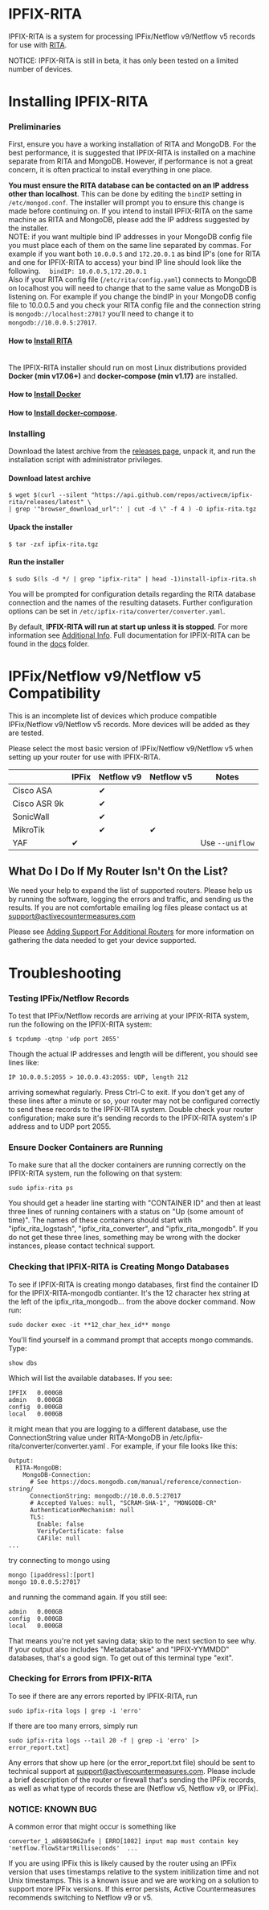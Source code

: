 # IPFIX-RITA

IPFIX-RITA is a system for processing IPFix/Netflow v9/Netflow v5 records for
use with [RITA](https://github.com/activecm/rita).


NOTICE: IPFIX-RITA is still in beta, it has only been tested on a limited
number of devices.

# Installing IPFIX-RITA

### Preliminaries

First, ensure you have a working installation of RITA and MongoDB. For the best
performance, it is suggested that IPFIX-RITA is installed on a machine separate
from RITA and MongoDB. However, if performance is not a great concern, it is
often practical to install everything in one place.

**You must ensure the RITA database can be contacted on an IP address other
than localhost**. This can be done by editing the `bindIP` setting in
`/etc/mongod.conf`. The installer will prompt you to ensure this change is made
before continuing on. If you intend to install IPFIX-RITA on the same machine 
as RITA and MongoDB, please add the IP address suggested by the installer.
\
NOTE: if you want multiple bind IP addresses in your MongoDB config file you
must place each of them on the same line separated by commas. For example if
you want both `10.0.0.5` and `172.20.0.1` as bind IP's (one for RITA and one
for IPFIX-RITA to access) your bind IP line should look like the following.
`  bindIP: 10.0.0.5,172.20.0.1`
\
Also if your RITA config file (`/etc/rita/config.yaml`) connects to MongoDB on
localhost you will need to change that to the same value as MongoDB is listening
on. For example if you change the bindIP in your MongoDB config file to 10.0.0.5
and you check your RITA config file and the connection string is 
`mongodb://localhost:27017` you'll need to change it to ` mongodb://10.0.0.5:27017`.

#### How to [Install RITA](https://github.com/activecm/rita#automatic-installation)

\
The IPFIX-RITA installer should run on most Linux distributions provided
**Docker (min v17.06+)** and **docker-compose (min v1.17)** are installed.
#### How to [Install Docker](https://docs.docker.com/install/)
#### How to [Install docker-compose](https://docs.docker.com/compose/install/).

### Installing

Download the latest archive from the [releases page](https://github.com/activecm/ipfix-rita/releases),
unpack it, and run the installation script with administrator privileges.

#### Download latest archive
```
$ wget $(curl --silent "https://api.github.com/repos/activecm/ipfix-rita/releases/latest" \
| grep '"browser_download_url":' | cut -d \" -f 4 ) -O ipfix-rita.tgz
```

#### Upack the installer
```
$ tar -zxf ipfix-rita.tgz
```

#### Run the installer
```
$ sudo $(ls -d */ | grep "ipfix-rita" | head -1)install-ipfix-rita.sh
```

You will be prompted for configuration details regarding the RITA database
connection and the names of the resulting datasets. Further configuration
options can be set in `/etc/ipfix-rita/converter/converter.yaml`.

By default, **IPFIX-RITA will run at start up unless it is stopped**. For more 
information see [Additional Info](docs/Additional%20Info.md). Full
documentation for IPFIX-RITA can be found in the [docs](docs/) folder.

# IPFix/Netflow v9/Netflow v5 Compatibility

This is an incomplete list of devices which produce compatible
IPFix/Netflow v9/Netflow v5 records. More devices will be added as they are
tested.

Please select the most basic version of IPFix/Netflow v9/Netflow v5 when
setting up your router for use with IPFIX-RITA.

|              | IPFix | Netflow v9 | Netflow v5 |       Notes      |
|--------------|-------|------------|------------|------------------|
|   Cisco ASA  |       |     ✔      |            |                  |
| Cisco ASR 9k |       |     ✔      |            |                  |
|   SonicWall  |       |     ✔      |            |                  |
|   MikroTik   |       |     ✔      |     ✔      |                  | 
|     YAF      |   ✔   |            |            | Use `--uniflow`  |

## What Do I Do If My Router Isn't On the List?

We need your help to expand the list of supported routers. Please help us by
running the software, logging the errors and traffic, and sending us the
results. If you are not comfortable emailing log files please contact us at
support@activecountermeasures.com

Please see [Adding Support For Additional Routers](docs/Router%20Support.md) for more
information on gathering the data needed to get your device supported.

# Troubleshooting
### Testing IPFix/Netflow Records
To test that IPFix/Netflow records are arriving at your IPFIX-RITA system, run
the following on the IPFIX-RITA system:
```
$ tcpdump -qtnp 'udp port 2055'
```
Though the actual IP addresses and length will be different, you should see
lines like:
```
IP 10.0.0.5:2055 > 10.0.0.43:2055: UDP, length 212
```
arriving somewhat regularly. Press Ctrl-C to exit. If you don't get any of
these lines after a minute or so, your router may not be configured correctly
to send these records to the IPFIX-RITA system. Double check your router
configuration; make sure it's sending records to the IPFIX-RITA system's IP
address and to UDP port 2055.

### Ensure Docker Containers are Running
To make sure that all the docker containers are running correctly on the
IPFIX-RITA system, run the following on that system:
```
sudo ipfix-rita ps
```
You should get a header line starting with "CONTAINER ID" and then at least
three lines of running containers with a status on "Up (some amount of time)".
The names of these containers should start with "ipfix_rita_logstash",
"ipfix_rita_converter", and "ipfix_rita_mongodb". If you do not get these three
lines, something may be wrong with the docker instances, please contact
technical support.

### Checking that IPFIX-RITA is Creating Mongo Databases
To see if IPFIX-RITA is creating mongo databases, first find the container ID
for the IPFIX-RITA-mongodb contianter. It's the 12 character hex string at the
left of the ipfix_rita_mongodb... from the above docker command. Now run:
```
sudo docker exec -it **12_char_hex_id** mongo
```
You'll find yourself in a command prompt that accepts mongo commands. Type:
```
show dbs
```
Which will list the available databases. If you see:
```
IPFIX   0.000GB
admin   0.000GB
config  0.000GB
local   0.000GB
```
it might mean that you are logging to a different database, use the
ConnectionString value under RITA-MongoDB in
/etc/ipfix-rita/converter/converter.yaml .  For example, if your file looks like this:
```
Output:
  RITA-MongoDB:
    MongoDB-Connection:
      # See https://docs.mongodb.com/manual/reference/connection-string/
      ConnectionString: mongodb://10.0.0.5:27017
      # Accepted Values: null, "SCRAM-SHA-1", "MONGODB-CR"
      AuthenticationMechanism: null
      TLS:
        Enable: false
        VerifyCertificate: false
        CAFile: null
...
```
try connecting to mongo using 
```
mongo [ipaddress]:[port]
mongo 10.0.0.5:27017
```
and running the command again.  If you still see:
```
admin   0.000GB
config  0.000GB
local   0.000GB
```
That means you're not yet saving data; skip to the next section to see why. If
your output also includes "Metadatabase" and "IPFIX-YYMMDD" databases, that's a
good sign. To get out of this terminal type "exit".

### Checking for Errors from IPFIX-RITA
To see if there are any errors reported by IPFIX-RITA, run
```
sudo ipfix-rita logs | grep -i 'erro'
```
If there are too many errors, simply run
```
sudo ipfix-rita logs --tail 20 -f | grep -i 'erro' [> error_report.txt]
```

Any errors that show up here (or the error_report.txt file) should be sent
to technical support at support@activecountermeasures.com. Please
include a brief description of the router or firewall that's sending the IPFix
records, as well as what type of records these are (Netflow v5, Netflow v9, or
IPFix).

### NOTICE: KNOWN BUG
A common error that might occur is something like
```
converter_1_a86985062afe | ERRO[1082] input map must contain key 'netflow.flowStartMilliseconds'  ...
```
If you are using IPFix this is likely caused by the router using an IPFix version
that uses timestamps relative to the system initilization time and not Unix timestamps.
This is a known issue and we are working on a solution to support more IPFix versions.
If this error persists, Active Countermeasures recommends switching to Netflow v9 or v5.
